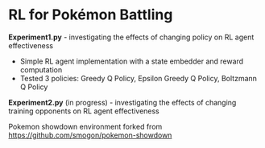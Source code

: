 RL for Pokémon Battling
========================================================================

**Experiment1.py** - investigating the effects of changing policy on RL agent effectiveness
* Simple RL agent implementation with a state embedder and reward computation
* Tested 3 policies: Greedy Q Policy, Epsilon Greedy Q Policy, Boltzmann Q Policy

**Experiment2.py** (in progress) - investigating the effects of changing training opponents on RL agent effectiveness

Pokemon showdown environment forked from https://github.com/smogon/pokemon-showdown
